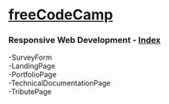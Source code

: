 
# [freeCodeCamp](https://www.freecodecamp.org/)

### Responsive Web Development  - [Index](https://joao-luizi.github.io/freeCodeCamp/)

-SurveyForm  
-LandingPage  
-PortfolioPage  
-TechnicalDocumentationPage  
-TributePage  


